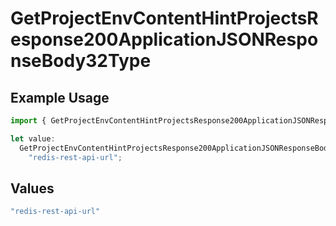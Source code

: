 # GetProjectEnvContentHintProjectsResponse200ApplicationJSONResponseBody32Type

## Example Usage

```typescript
import { GetProjectEnvContentHintProjectsResponse200ApplicationJSONResponseBody32Type } from "@vercel/sdk/models/getprojectenvop.js";

let value:
  GetProjectEnvContentHintProjectsResponse200ApplicationJSONResponseBody32Type =
    "redis-rest-api-url";
```

## Values

```typescript
"redis-rest-api-url"
```